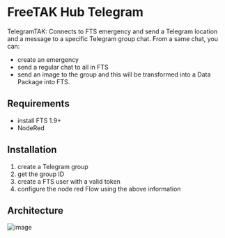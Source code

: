 # FreeTAK Hub Telegram
TelegramTAK: Connects to FTS emergency and send a Telegram location and a message to a specific Telegram group chat. 
From a same chat, you can: 
- create an emergency  
-  send a regular chat to all in FTS
-  send an image to the group and this will be transformed into a Data Package into FTS.

## Requirements
- install FTS 1.9+
- NodeRed

## Installation
1. create a Telegram group
2. get the group ID
3. create a FTS user with a valid token
4. configure the node red Flow using the above information 

## Architecture
![image](https://user-images.githubusercontent.com/60719165/141691872-7b7a42ea-a58a-4ef6-b260-d3ad1c971851.png)

